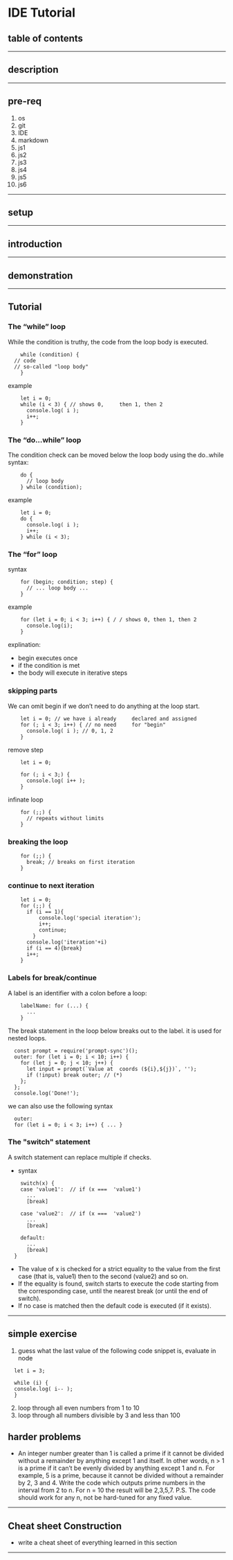 # IDE Tutorial

## table of contents
---
## description
---
## pre-req
1. os
2. git
3. IDE
4. markdown
5. js1
6. js2
7. js3
8. js4
9. js5
10. js6
---
## setup
---
## introduction
---
## demonstration
---
## Tutorial
### The “while” loop
While the condition is truthy, the code from the loop body is executed.
```
    while (condition) {
  // code
  // so-called "loop body"
    }
```
example 
```
    let i = 0;
    while (i < 3) { // shows 0,     then 1, then 2
      console.log( i );
      i++;
    }
```
### The “do…while” loop
The condition check can be moved below the loop body using the do..while syntax:
```
    do {
      // loop body
    } while (condition);
```
example
```
    let i = 0;
    do {
      console.log( i );
      i++;
    } while (i < 3);
```
### The “for” loop
syntax
```
    for (begin; condition; step) {
      // ... loop body ...
    }
```
example
```
    for (let i = 0; i < 3; i++) { / / shows 0, then 1, then 2
      console.log(i);
    }
```
explination:
- begin executes once
- if the condition is met
- the body will execute in      iterative steps
### skipping parts
We can omit begin if we don’t need to do anything at the loop start.
```
    let i = 0; // we have i already     declared and assigned
    for (; i < 3; i++) { // no need     for "begin"
      console.log( i ); // 0, 1, 2
    }
```
remove step
```
    let i = 0;
    
    for (; i < 3;) {
      console.log( i++ );
    }
```
infinate loop
```
    for (;;) {
      // repeats without limits
    }
```
### breaking the loop
```
    for (;;) {
      break; // breaks on first iteration
    }
```
### continue to next iteration
```
    let i = 0;
    for (;;) {
      if (i == 1){
          console.log('special iteration');
          i++;
          continue;
        }
      console.log('iteration'+i)
      if (i == 4){break}
      i++;
    }
```
### Labels for break/continue
A label is an identifier with a colon before a loop:
```
    labelName: for (...) {
      ...
    }
```
The break <labelName> statement in the loop below breaks out to the label.  it is used for nested loops.
```
  const prompt = require('prompt-sync')();  
  outer: for (let i = 0; i < 10; i++) {
    for (let j = 0; j < 10; j++) {
      let input = prompt(`Value at  coords (${i},${j})`, '');
      if (!input) break outer; // (*)
    };
  };
  console.log('Done!');
```
we can also use the following syntax
```
  outer:
  for (let i = 0; i < 3; i++) { ... }
```
### The "switch" statement
A switch statement can replace multiple if checks. 
- syntax
```
    switch(x) {
    case 'value1':  // if (x ===  'value1')
      ...
      [break]

    case 'value2':  // if (x ===  'value2')
      ...
      [break]

    default:
      ...
      [break]
  }
```
- The value of x is checked for a strict equality to the value from the first case (that is, value1) then to the second (value2) and so on.
- If the equality is found, switch starts to execute the code starting from the corresponding case, until the nearest break (or until the end of switch).
- If no case is matched then the default code is executed (if it exists).

---
## simple exercise
1. guess what the last value of the following code snippet is, evaluate in node
  ```
    let i = 3;

    while (i) {
    console.log( i-- );
    }
  ```
2. loop through all even numbers from 1 to 10
3. loop through all numbers divisible by 3 and less than 100
## harder problems
- An integer number greater than 1 is called a prime if it cannot be divided without a remainder by anything except 1 and itself. In other words, n > 1 is a prime if it can’t be evenly divided by anything except 1 and n. For example, 5 is a prime, because it cannot be divided without a remainder by 2, 3 and 4. Write the code which outputs prime numbers in the interval from 2 to n. For n = 10 the result will be 2,3,5,7. P.S. The code should work for any n, not be hard-tuned for any fixed value.

--- 
## Cheat sheet Construction
- write a cheat sheet of everything learned in this section
---